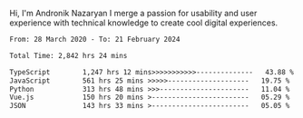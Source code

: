 Hi, I'm Andronik Nazaryan
I merge a passion for usability and user experience with technical knowledge to create cool digital experiences.


<!--START_SECTION:waka-->

```txt
From: 28 March 2020 - To: 21 February 2024

Total Time: 2,842 hrs 24 mins

TypeScript        1,247 hrs 12 mins>>>>>>>>>>>--------------   43.88 %
JavaScript        561 hrs 25 mins >>>>>--------------------   19.75 %
Python            313 hrs 48 mins >>>----------------------   11.04 %
Vue.js            150 hrs 20 mins >------------------------   05.29 %
JSON              143 hrs 33 mins >------------------------   05.05 %
```

<!--END_SECTION:waka-->
